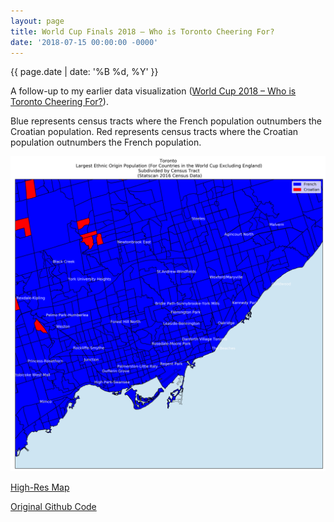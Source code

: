 ```yaml
---
layout: page
title: World Cup Finals 2018 – Who is Toronto Cheering For?
date: '2018-07-15 00:00:00 -0000'
---
```


{{ page.date | date: '%B %d, %Y' }}

A follow-up to my earlier data visualization (<a href="https://daveveitch.github.io/blog/20180615.html">World Cup 2018 – Who is Toronto Cheering For?</a>).

Blue represents census tracts where the French population outnumbers the Croatian population. Red represents census tracts where the Croatian population outnumbers the French population.


<p style="text-align:center;"><img src="/assets/wcmapfinals.png" alt="wcmapfinals"></p>

<a href="https://github.com/daveveitch/Projects/blob/master/WorldCupMap/WCMapFinals.png">High-Res Map</a>

<a href="https://github.com/daveveitch/Projects/tree/master/WorldCupMap">Original Github Code</a>


